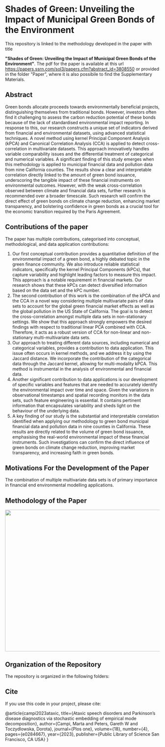 # Shades of Green: Unveiling the Impact of Municipal Green Bonds of the Environment
This repository is linked to the methodology developed in the paper with title

**"Shades of Green: Unveiling the Impact of Municipal Green Bonds of the Environment"**. The pdf for the paper is available at this url https://papers.ssrn.com/sol3/papers.cfm?abstract_id=3808550 or provided in the folder "Paper", where it is also possibile to find the Supplementary Materials.

## **Abstract**

Green bonds allocate proceeds towards environmentally beneficial projects, distinguishing themselves from traditional bonds. However, investors often find it challenging to assess the carbon reduction potential of these bonds because of the lack of standardised environmental impact reporting. In response to this, our research constructs a unique set of indicators derived from financial and environmental datasets, using advanced statistical techniques. A novel method using kernel Principal Component Analysis (kPCA) and Canonical Correlation Analysis (CCA) is applied to detect cross-correlation in multivariate datasets. This approach innovatively handles variable comparability issues and the differential treatment of categorical and numerical variables. A significant finding of this study emerges when this methodology is applied to municipal financial data and pollution data from nine California counties. The results show a clear and interpretable correlation directly linked to the amount of green bond issuance, underscoring the tangible impact of these financial instruments on environmental outcomes. However, with the weak cross-correlation observed between climate and financial data sets, further research is recommended over a broader timescale. Such research will confirm the direct effect of green bonds on climate change reduction, enhancing market transparency, and bolstering confidence in green bonds as a crucial tool for the economic transition required by the Paris Agreement.


## Contributions of the paper
The paper has multiple contributions, categorised into conceptual, methodological, and data application contributions:
1. Our first conceptual contribution provides a quantitative definition of the environmental impact of a green bond, a highly debated topic in the green finance community. We also introduce reliable statistical indicators, specifically the kernel Principal Components (kPCs), that capture variability and highlight leading factors to measure this impact. This approach is a notable requirement in financial markets. Our research shows that these kPCs can detect diversified information based on the data set and the kPC number.
2. The second contribution of this work is the combination of the kPCA and the CCA in a novel way considering multiple multivariate pairs of data sets to account for the global green financial market effects as well as the global pollution in the US State of California. The goal is to detect the cross-correlation amongst multiple data sets in non-stationary settings. We show that this approach strongly empowers the desired findings with respect to traditional linear PCA combined with CCA. Therefore, it acts as a robust version of CCA for non-linear and non-stationary multi-multivariate data sets. 
3. Our approach to treating different data sources, including numerical and categorical variables, provides a contribution to data application. This issue often occurs in kernel methods, and we address it by using the Jaccard distance. We incorporate the contribution of the categorical data through the Jaccard kernel, allowing for multi-modality kPCA. This method is instrumental in the analysis of environmental and financial data. 
4. Another significant contribution to data applications is our development of specific variables and features that are needed to accurately identify the environmental impact over time and space. Given the variations in observational timestamps and spatial recording monitors in the data sets, such feature engineering is essential. It contains pertinent information that encapsulates variability and sheds light on the behaviour of the underlying data.
5. A key finding of our study is the substantial and interpretable correlation identified when applying our methodology to green bond municipal financial data and pollution data in nine counties in California. These results are directly related to the volume of green bond issuance, emphasising the real-world environmental impact of these financial instruments. Such investigations can confirm the direct influence of green bonds on climate change reduction, improving market transparency, and increasing faith in green bonds.

## Motivations For the Development of the Paper

The combination of multiple multivariate data sets is of primary importance in financial end environmental modelling applications. 



## Methodology of the Paper


<p align="center">
    <img src="https://i.postimg.cc/Y9Nt399V/diag-method-2.png" width="590" height="460" />
</p>

## Organization of the Repository
The repository is organized in the following folders:





## Cite

If you use this code in your project, please cite:

@article{campi2023ataxic,
  title={Ataxic speech disorders and Parkinson’s disease diagnostics via stochastic embedding of empirical mode decomposition},
  author={Campi, Marta and Peters, Gareth W and Toczydlowska, Dorota},
  journal={Plos one},
  volume={18},
  number={4},
  pages={e0284667},
  year={2023},
  publisher={Public Library of Science San Francisco, CA USA}
}



